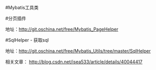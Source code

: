 #Mybatis工具类

#分页插件

地址：http://git.oschina.net/free/Mybatis_PageHelper

#SqlHelper - 获取sql

地址：http://git.oschina.net/free/Mybatis_Utils/tree/master/SqlHelper 

相关文章： http://blog.csdn.net/isea533/article/details/40044417